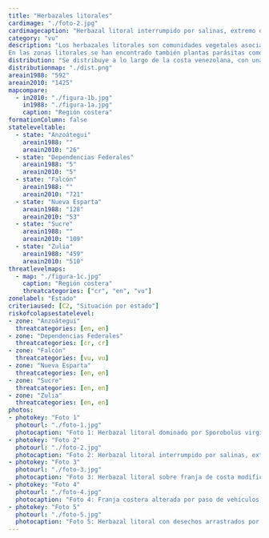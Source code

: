 ```yaml
---
title: "Herbazales litorales"
cardimage: "./foto-2.jpg"
cardimagecaption: "Herbazal litoral interrumpido por salinas, extremo occidental de la península de Araya, estado Sucre. <i>José Antonio González-Carcacía</i>"
category: "vu"
description: "Los herbazales litorales son comunidades vegetales asociadas a las costas marinas, cuya cobertura varía desde abierta hasta densa (Foto 1). En aquellos casos donde ocupan depresiones salinas de la costa, son denominados herbazales litorales halófitos, mientras que cuando cubren dunas arenosas de las playas, normalmente no inundadas por el agua marina, reciben el nombre de herbazales litorales psamófilos. Las especies más frecuentes en estas comunidades de baja diversidad son vidrio (<i>Batis maritima</i>), hierba de vidrio (<i>Salicornia fruticosa, Sesuvium portulacastrum</i>), saladillo (<i>Sporobolus virginicus</i>), bicho (<i>Blutaparon vermiculare</i>), cadillo (<i>Cenchrus echinatus</i>), verdolaga (<i>Portulaca oleracea</i>), campanilla de playa (<i>Sesuvium portulacastrum</i>), batatilla de playa (<i>Ipomoea pes-caprae</i>), rabo de alacrán (<i>Heliotropium curassavicum</i>) y margarita de playa (<i>Egletes prostrata</i>) (Huber & Alarcón 1988, Steyermark 1994, Huber & Riina 1997).<br><br>
En las zonas litorales se han encontrado también plantas parásitas como guatepajarito (<i>Phthirusa</i> sp.) y amor seco (<i>Cuscuta</i> sp.) (Steyermark 1994)."
distribution: "Se distribuye a lo largo de la costa venezolana, con una mayor representación en Zulia, Falcón, Anzoátegui, Sucre, Nueva Esparta y las Dependencias Federales (Figura 1, Tabla 1). En los estados restantes el desarrollo de playa o línea de costa es muy escaso, debido a las fuertes pendientes de las montañas que limitan con el mar y la franja litoral es muy estrecha, por lo que es difícil de cartografiar, a menos que se trabaje a escalas de mucho detalle (Matteucci 1986). Esta comunidad se presenta con frecuencia asociada a los arbustales espinosos litorales, lo que genera complejidad al momento de la definición de sus límites. Su cobertura estimada a partir de la interpretación de imágenes de satélite fue de 1.425 km<sup>2</sup>, lo que representa menos de 0,2% de la superficie del país. Estos herbazales están asociados a la región paisajística Costas e islas y a sus dos subregiones: insular y costera (vid. supra, cap. I: Figura 9)."
distributionmap: "./dist.png"
areain1988: "592"
areain2010: "1425"
mapcompare:
  - in2010: "./figura-1b.jpg"
    in1988: "./figura-1a.jpg"
    caption: "Región costera"
formationColumn: false
stateleveltable:
  - state: "Anzoátegui"
    areain1988: ""
    areain2010: "26"
  - state: "Dependencias Federales"
    areain1988: "5"
    areain2010: "5"
  - state: "Falcón"
    areain1988: ""
    areain2010: "721"
  - state: "Nueva Esparta"
    areain1988: "128"
    areain2010: "53"
  - state: "Sucre"
    areain1988: ""
    areain2010: "109"
  - state: "Zulia"
    areain1988: "459"
    areain2010: "510"
threatlevelmaps:
  - map: "./figura-1c.jpg"
    caption: "Región costera"
    threatcategories: ["cr", "en", "vu"]
zonelabel: "Estado"
criteriaused: [C2, "Situación por estado"]
riskofcolapsestatelevel:
- zone: "Anzoátegui"
  threatcategories: [en, en]
- zone: "Dependencias Federales"
  threatcategories: [cr, cr]
- zone: "Falcón"
  threatcategories: [vu, vu]
- zone: "Nueva Esparta"
  threatcategories: [en, en]
- zone: "Sucre"
  threatcategories: [en, en]
- zone: "Zulia"
  threatcategories: [en, en]
photos:
- photokey: "Foto 1"
  photourl: "./foto-1.jpg"
  photocaption: "Foto 1: Herbazal litoral dominado por Sporobolus virginicus, playa de isla Larga, estado Carabobo. <i>Otto Huber</i>"
- photokey: "Foto 2"
  photourl: "./foto-2.jpg"
  photocaption: "Foto 2: Herbazal litoral interrumpido por salinas, extremo occidental de la península de Araya, estado Sucre. <i>José Antonio González-Carcacía</i>"
- photokey: "Foto 3"
  photourl: "./foto-3.jpg"
  photocaption: "Foto 3: Herbazal litoral sobre franja de costa modificado por infraestructuras, isla de Margarita. <i>Kenyer Domínguez</i>"
- photokey: "Foto 4"
  photourl: "./foto-4.jpg"
  photocaption: "Foto 4: Franja costera alterada por paso de vehículos, isla de Margarita. <i>Kenyer Domínguez</i>"
- photokey: "Foto 5"
  photourl: "./foto-5.jpg"
  photocaption: "Foto 5: Herbazal litoral con desechos arrastrados por las corrientes, costa de isla de Coche. <i>César Molina</i>"
---
```

